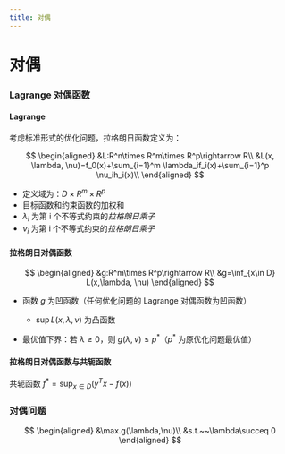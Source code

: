 ```yaml
---
title: 对偶
---
```


<!-- more -->

# 对偶

### Lagrange 对偶函数

#### Lagrange

考虑标准形式的优化问题，拉格朗日函数定义为：

$$
\begin{aligned}
&L:R^n\times R^m\times R^p\rightarrow R\\
&L(x, \lambda, \nu)=f_0(x)+\sum_{i=1}^m \lambda_if_i(x)+\sum_{i=1}^p \nu_ih_i(x)\\
\end{aligned}
$$

- 定义域为：$D\times R^m\times R^p$
- 目标函数和约束函数的加权和
- $\lambda_i$ 为第 i 个不等式约束的*拉格朗日乘子*
- $\nu_i$ 为第 i 个不等式约束的*拉格朗日乘子*

#### 拉格朗日对偶函数

$$
\begin{aligned}
    &g:R^m\times R^p\rightarrow R\\
    &g=\inf_{x\in D} L(x,\lambda, \nu)
\end{aligned}
$$

- 函数 $g$ 为凹函数（任何优化问题的 Lagrange 对偶函数为凹函数）
  - $\sup L(x,\lambda, \nu)$ 为凸函数

- 最优值下界：若 $\lambda \ge 0$，则 $g(\lambda, \nu)\le p^ *$（$p^ *$ 为原优化问题最优值）

#### 拉格朗日对偶函数与共轭函数

共轭函数 $f^*=\sup_{x\in D}(y^Tx-f(x))$

### 对偶问题

$$
\begin{aligned}
    &\max.g(\lambda,\nu)\\
    &s.t.~~\lambda\succeq 0
\end{aligned}
$$